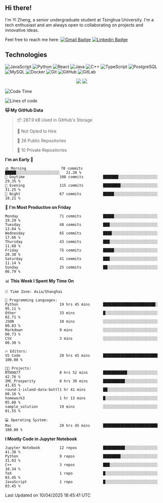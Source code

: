 ## Hi there!

I'm Yi Zheng, a senior undergraduate student at Tsinghua University. I'm a tech enthusiast and am always open to collaborating on projects and innovative ideas.

Feel free to reach me here: [![Gmail Badge](https://img.shields.io/badge/-zhengyi20thu@gmail.com-c14438?style=flat-square&logo=Gmail&logoColor=white&link=mailto:zhengyi20thu@gmail.com)](mailto:zhengyi20thu@gmail.com)
[![Linkedin Badge](https://img.shields.io/badge/-yizheng20-blue?style=flat-square&logo=Linkedin&logoColor=white&link=https://www.linkedin.com/in/yizheng20/)](https://www.linkedin.com/in/yi-zheng-mfe/)

## Technologies

![JavaScript](https://img.shields.io/badge/-JavaScript-black?style=flat-square&logo=javascript)
![Python](https://img.shields.io/badge/-Python-black?style=flat-square&logo=Python)
![React](https://img.shields.io/badge/-React-black?style=flat-square&logo=react)
![Java](https://img.shields.io/badge/-java-E34A86?style=flat-square&logo=java)
![C++](https://img.shields.io/badge/-C++-00599C?style=flat-square&logo=c)
![TypeScript](https://img.shields.io/badge/-TypeScript-007ACC?style=flat-square&logo=typescript)
![PostgreSQL](https://img.shields.io/badge/-PostgreSQL-336791?style=flat-square&logo=postgresql)
![MySQL](https://img.shields.io/badge/-MySQL-black?style=flat-square&logo=mysql)
![Docker](https://img.shields.io/badge/-Docker-black?style=flat-square&logo=docker)
![Git](https://img.shields.io/badge/-Git-black?style=flat-square&logo=git)
![GitHub](https://img.shields.io/badge/-GitHub-181717?style=flat-square&logo=github)
![GitLab](https://img.shields.io/badge/-GitLab-FCA121?style=flat-square&logo=gitlab)

<p align="center">
    <img src = "https://github-readme-stats.vercel.app/api?username=Zheng-Yi-git&show_icons=true&theme=yeblu&hide_border=true&count_private=true">
    <img src = "https://github-readme-stats.vercel.app/api/top-langs/?username=Zheng-Yi-git&hide=html,css&theme=yeblu&layout=compact&hide_border=true&count_private=true&langs_count=8">
</p>

<!--START_SECTION:waka-->
![Code Time](http://img.shields.io/badge/Code%20Time-1%2C256%20hrs%2041%20mins-blue)

![Lines of code](https://img.shields.io/badge/From%20Hello%20World%20I%27ve%20Written-2.8%20million%20lines%20of%20code-blue)

**🐱 My GitHub Data** 

> 📦 287.9 kB Used in GitHub's Storage 
 > 
> 🚫 Not Opted to Hire
 > 
> 📜 26 Public Repositories 
 > 
> 🔑 10 Private Repositories 
 > 
**I'm an Early 🐤** 

```text
🌞 Morning                78 commits          █████░░░░░░░░░░░░░░░░░░░░   21.20 % 
🌆 Daytime                108 commits         ███████░░░░░░░░░░░░░░░░░░   29.35 % 
🌃 Evening                115 commits         ████████░░░░░░░░░░░░░░░░░   31.25 % 
🌙 Night                  67 commits          █████░░░░░░░░░░░░░░░░░░░░   18.21 % 
```
📅 **I'm Most Productive on Friday** 

```text
Monday                   71 commits          █████░░░░░░░░░░░░░░░░░░░░   19.29 % 
Tuesday                  48 commits          ███░░░░░░░░░░░░░░░░░░░░░░   13.04 % 
Wednesday                65 commits          ████░░░░░░░░░░░░░░░░░░░░░   17.66 % 
Thursday                 43 commits          ███░░░░░░░░░░░░░░░░░░░░░░   11.68 % 
Friday                   75 commits          █████░░░░░░░░░░░░░░░░░░░░   20.38 % 
Saturday                 41 commits          ███░░░░░░░░░░░░░░░░░░░░░░   11.14 % 
Sunday                   25 commits          ██░░░░░░░░░░░░░░░░░░░░░░░   06.79 % 
```


📊 **This Week I Spent My Time On** 

```text
🕑︎ Time Zone: Asia/Shanghai

💬 Programming Languages: 
Python                   19 hrs 45 mins      ████████████████████████░   95.11 % 
Other                    33 mins             █░░░░░░░░░░░░░░░░░░░░░░░░   02.71 % 
JSON                     10 mins             ░░░░░░░░░░░░░░░░░░░░░░░░░   00.83 % 
Markdown                 9 mins              ░░░░░░░░░░░░░░░░░░░░░░░░░   00.73 % 
CSV                      3 mins              ░░░░░░░░░░░░░░░░░░░░░░░░░   00.30 % 

🔥 Editors: 
VS Code                  20 hrs 45 mins      █████████████████████████   100.00 % 

🐱‍💻 Projects: 
MTH9877                  8 hrs 52 mins       ███████████░░░░░░░░░░░░░░   42.76 % 
IMC_Prosperity           8 hrs 39 mins       ██████████░░░░░░░░░░░░░░░   41.65 % 
round-1-island-data-bottl1 hr 41 mins        ██░░░░░░░░░░░░░░░░░░░░░░░   08.16 % 
homework3                1 hr 13 mins        █░░░░░░░░░░░░░░░░░░░░░░░░   05.88 % 
sample_solution          19 mins             ░░░░░░░░░░░░░░░░░░░░░░░░░   01.55 % 

💻 Operating System: 
Mac                      20 hrs 45 mins      █████████████████████████   100.00 % 
```

**I Mostly Code in Jupyter Notebook** 

```text
Jupyter Notebook         12 repos            ██████████░░░░░░░░░░░░░░░   41.38 % 
Python                   9 repos             ████████░░░░░░░░░░░░░░░░░   31.03 % 
C++                      3 repos             ███░░░░░░░░░░░░░░░░░░░░░░   10.34 % 
TeX                      1 repo              █░░░░░░░░░░░░░░░░░░░░░░░░   03.45 % 
JavaScript               1 repo              █░░░░░░░░░░░░░░░░░░░░░░░░   03.45 % 
```




 Last Updated on 10/04/2025 18:45:41 UTC
<!--END_SECTION:waka-->
